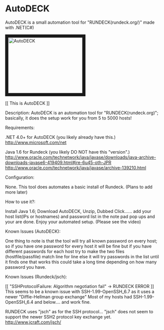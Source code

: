 AutoDECK
========

AutoDECK is a small automation tool for "RUNDECK(rundeck.org/)" made with .NET(C#)


<a href="http://www.youtube.com/watch?feature=player_embedded&v=FSgPDadcEek" target="_blank"><img src="http://img.youtube.com/vi/FSgPDadcEek/0.jpg" alt="AutoDECK" width="240" height="180" border="10" /></a>


[[ This is AutoDECK ]]

Description:
AutoDECK is an automation tool for "RUNDECK(rundeck.org)"; basically, it does the setup work for you from 5 to 5000 hosts! 


Requirements:

.NET 4.0+ for AutoDECK (you likely already have this.)
http://www.microsoft.com/net

Java 1.6 for Rundeck (you likely DO NOT have this "version".)
http://www.oracle.com/technetwork/java/javase/downloads/java-archive-downloads-javase6-419409.html#jre-6u45-oth-JPR
http://www.oracle.com/technetwork/java/javase/archive-139210.html


Configuration:

None. This tool does automates a basic install of Rundeck. (Plans to add more later)


How to use it?:

Install Java 1.6; Download AutoDECK, Unzip, Dubbed Click...... add your host list(IPs or hostnames) 
and password list in the note pad pop ups and your are done. Enjoy your automated setup.
(Please see the video)


Known Issues (AutoDECK):

One thing to note is that the tool will try all known password on every host; so if you have one password 
for every host it will be fine but if you have different passwords for each host try to make the two files 
(hostfile/passfile) match line for line else it will try passwords in the list until it finds one that works
this could take a long time depending on how many password you have.


Known Issues (Rundeck/jsch):

[[ "SSHProtocolFailure: Algorithm negotiation fail" -> RUNDECK ERROR ]]
This seems to be a known issue with SSH-1.99-OpenSSH_6.7 as it uses a newer "Diffie-Hellman group exchange" 
Most of my hosts had SSH-1.99-OpenSSH_6.4 and below.... and work fine.

RUNDECK uses "jsch" as for the SSH protocol... "jsch" does not seem to support the newer SSH2 protocol key exchange yet.
http://www.jcraft.com/jsch/


